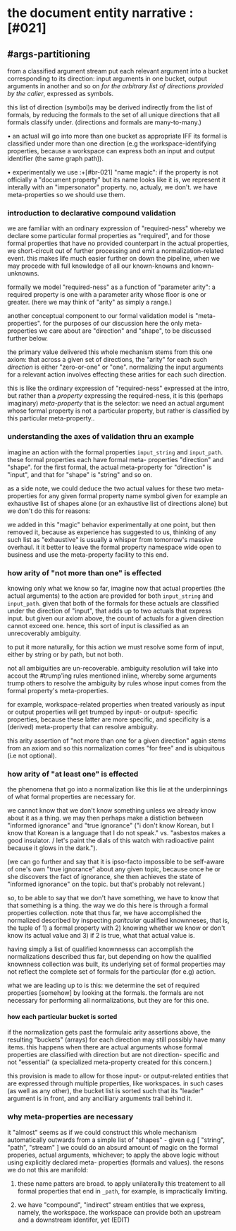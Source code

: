 # the document entity narrative :[#021]


## #args-partitioning

from a classified argument stream put each relevant argument into
a bucket corresponding to its direction: input arguments in one
bucket, output arguments in another and so on *for the arbitrary
list of directions provided by the caller*, expressed as symbols.

this list of direction (symbol)s may be derived indirectly from
the list of formals, by reducing the formals to the set of all
unique directions that all formals classify under. (directions and
formals are many-to-many.)

• an actual will go into more than one bucket as appropriate IFF
  its formal is classified under more than one direction (e.g the
  workspace-identifying properties, because a workspace can express
  both an input and output identifier (the same graph path)).

• experimentally we use :+[#br-021] "name magic": if the property
  is not officially a "document property" but its name looks like
  it is, we represent it interally with an "impersonator" property.
  no, actualy, we don't. we have meta-properties so we should use
  them.




### introduction to declarative compound validation

we are familiar with an ordinary expression of "required-ness"
whereby we declare some particular formal properties as "required",
and for those formal properties that have no provided counterpart
in the actual properties, we short-circuit out of further processing
and emit a normalization-related event. this makes life much easier
further on down the pipeline, when we may procede with full knowledge
of all our known-knowns and known-unknowns.

formally we model "required-ness" as a function of "parameter arity":
a required property is one with a parameter arity whose floor is
one or greater. (here we may think of "arity" as simply a range.)

another conceptual component to our formal validation model is
"meta-properties". for the purposes of our discussion here the only
meta-properties we care about are "direction" and "shape", to be
discussed further below.

the primary value delivered this whole mechanism stems from this one
axiom: that across a given set of directions, the "arity" for each
such *direction* is either "zero-or-one" or "one". normalizing the input
arguments for a relevant action involves effecting these arities for
each such direction.

this is like the ordinary expression of "required-ness" expressed at the
intro, but rather than a *property* expressing the required-ness, it is
this (perhaps imaginary) *meta-property* that is the selector: we need
an actual argument whose formal property is not a particular property,
but rather is classified by this particular meta-property..




### understanding the axes of validation thru an example

imagine an action with the formal properties `input_string` and
`input_path`. these formal properties each have formal meta-
properties "direction" and "shape". for the first formal, the
actual meta-property for "direction" is "input", and that for
"shape" is "string" and so on.

as a side note, we could deduce the two actual values for these
two meta-properties for any given formal property name symbol
given for example an exhaustive list of shapes alone (or an
exhaustive list of directions alone) but we don't do this for reasons:

we added in this "magic" behavior experimentally at one point,
but then removed it, because as experience has suggested to us,
thinking of any such list as "exhaustive" is usually a whisper from
tomorrow's massive overhaul. it it better to leave the formal
property namespace wide open to business and use the meta-property
facility to this end.



### how arity of "not more than one" is effected

knowing only what we know so far, imagine now that actual properties
(the actual arguments) to the action are provided for both
`input_string` and `input_path`. given that both of the formals for
these actuals are classified under the direction of "input", that adds
up to two actuals that express input. but given our axiom above, the
count of actuals for a given direction cannot exceed one. hence, this
sort of input is classified as an unrecoverably ambiguity.

to put it more naturally, for this action we must resolve some form of
input, either by string or by path, but not both.

not all ambiguities are un-recoverable. ambiguity resolution will take
into accout the #trump'ing rules mentioned inline, whereby some arguments
trump others to resolve the ambiguity by rules whose input comes from the
formal property's meta-properties.

for example, workspace-related properties when treated variously as
input or output properties will get trumped by input- or output-
specific properties, because these latter are more specific, and
specificity is a (derived) meta-property that can resolve ambiguity.

this arity assertion of "not more than one for a given direction" again
stems from an axiom and so this normalization comes "for free" and is
ubiquitous (i.e not optional).




### how arity of "at least one" is effected

the phenomena that go into a normalization like this lie at the
underpinnings of what formal properties are necessary for.

we cannot know that we don't know something unless we already know
about it as a thing. we may then perhaps make a distiction between
"informed ignorance" and "true ignorance" ("i don't know Korean, but
I know that Korean is a language that I do not speak." vs. "asbestos
makes a good insulator. / let's paint the dials of this watch with
radioactive paint because it glows in the dark.").

(we can go further and say that it is ipso-facto impossible to be
self-aware of one's own "true ignorance" about any given topic,
because once he or she discovers the fact of ignorance, she then
achieves the state of "informed ignorance" on the topic. but that's
probably not relevant.)

so, to be able to say that we don't have something, we have to know
that that something is a thing. the way we do this here is through
a formal properties collection. note that thus far, we have
accomplished the normalized described by inspecting *paritcular*
qualified knownneses, that is, the tuple of 1) a formal property with 2) knowing
whether we know or don't know its actual value and 3) if 2 is true,
what that actual value is.

having simply a list of qualified knownnesss can accomplish the normalizations
described thus far, but depending on how the qualified knownness collection was built,
its underlying set of formal properties may not reflect the complete
set of formals for the particular (for e.g) action.

what we are leading up to is this: we determine the set of required
properties [somehow] by looking at the formals. the formals are not
necessary for performing all normalizations, but they are for this one.




#### how each particular bucket is sorted

if the normalization gets past the formulaic arity assertions above,
the resulting "buckets" (arrays) for each direction may still possibly
have many items. this happens when there are actual arguments whose
formal properties are classified with direction but are not direction-
specific and not "essential" (a specialized meta-property created for
this concern.)

this provision is made to allow for those input- or output-related
entities that are expressed through multiple properties, like
workspaces. in such cases (as well as any other), the bucket list is
sorted such that its "leader" argument is in front, and any ancilliary
arguments trail behind it.






### why meta-properties are necessary

it "almost" seems as if we could construct this whole mechanism
automatically outwards from a simple list of "shapes" - given
e.g [ "string", "path", "stream" ] we could do an absurd amount
of magic on the formal properies, actual arguments, whichever;
to apply the above logic without using explicitly declared meta-
properties (formals and values). the resons we do not this are
manifold:

1) these name patters are broad. to apply unilaterally this
treatement to all formal properties that end in `_path`, for
example, is impractically limiting.

2) we have "compound", "indirect" stream entities that we express,
namely, the workspace. the workspace can provide both an upstream
and a downstream identifer, yet (EDIT)
